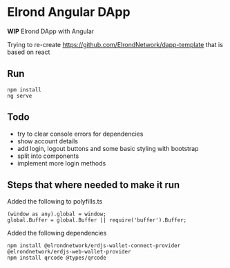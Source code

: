 # Elrond Angular DApp

**WIP** Elrond DApp with Angular

Trying to re-create https://github.com/ElrondNetwork/dapp-template that is based on react

## Run
  
    npm install
    ng serve

## Todo

- try to clear console errors for dependencies
- show account details
- add login, logout buttons and some basic styling with bootstrap
- split into components
- implement more login methods

## Steps that where needed to make it run

Added the following to polyfills.ts

    (window as any).global = window;
    global.Buffer = global.Buffer || require('buffer').Buffer;

Added the following dependencies

    npm install @elrondnetwork/erdjs-wallet-connect-provider @elrondnetwork/erdjs-web-wallet-provider
    npm install qrcode @types/qrcode

